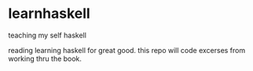 # learnhaskell
teaching my self haskell 

reading learning haskell for great good. this repo will code excerses from working thru the book. 
